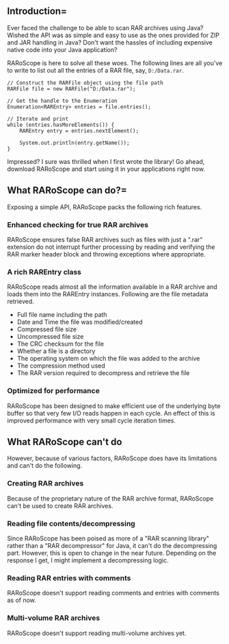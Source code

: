 ## Introduction=

Ever faced the challenge to be able to scan RAR archives using Java? Wished the API was as simple and easy to use as the ones provided for ZIP and JAR handling in Java? Don't want  the hassles of including expensive native code into your Java application?

RARoScope is here to solve all these woes. The following lines are all you've to write to list out all the entries of a RAR file, say, `D:/Data.rar`.

    // Construct the RARFile object using the file path
    RARFile file = new RARFile("D:/Data.rar");
    
    // Get the handle to the Enumeration
    Enumeration<RAREntry> entries = file.entries();
    
    // Iterate and print
    while (entries.hasMoreElements()) {
        RAREntry entry = entries.nextElement();
        
        System.out.println(entry.getName());
    }

Impressed? I sure was thrilled when I first wrote the library! Go ahead, download RARoScope and start using it in your applications right now.


## What RARoScope can do?=

Exposing a simple API, RARoScope packs the following rich features.

### Enhanced checking for true RAR archives

RARoScope ensures false RAR archives such as files with just a ".rar" extension do not interrupt further processing by reading and verifying the RAR marker header block and throwing exceptions where appropriate.

### A rich RAREntry class

RARoScope reads almost all the information available in a RAR archive and loads them into the RAREntry instances. Following are the file metadata retrieved.

 - Full file name including the path
 - Date and Time the file was modified/created
 - Compressed file size
 - Uncompressed file size
 - The CRC checksum for the file
 - Whether a file is a directory
 - The operating system on which the file was added to the archive
 - The compression method used
 - The RAR version required to decompress and retrieve the file

### Optimized for performance

RARoScope has been designed to make efficient use of the underlying byte buffer so that very few I/O reads happen in each cycle. An effect of this is improved performance with very small cycle iteration times.


## What RARoScope can't do

However, because of various factors, RARoScope does have its limitations and can't do the following.

### Creating RAR archives

Because of the proprietary nature of the RAR archive format, RARoScope can't be used to create RAR archives.

### Reading file contents/decompressing

Since RARoScope has been poised as more of a "RAR scanning library" rather than a "RAR decompressor" for Java, it can't do the decompressing part. However, this is open to change in the near future. Depending on the response I get, I might implement a decompressing logic.

### Reading RAR entries with comments

RARoScope doesn't support reading comments and entries with comments as of now.

### Multi-volume RAR archives

RARoScope doesn't support reading multi-volume archives yet.

